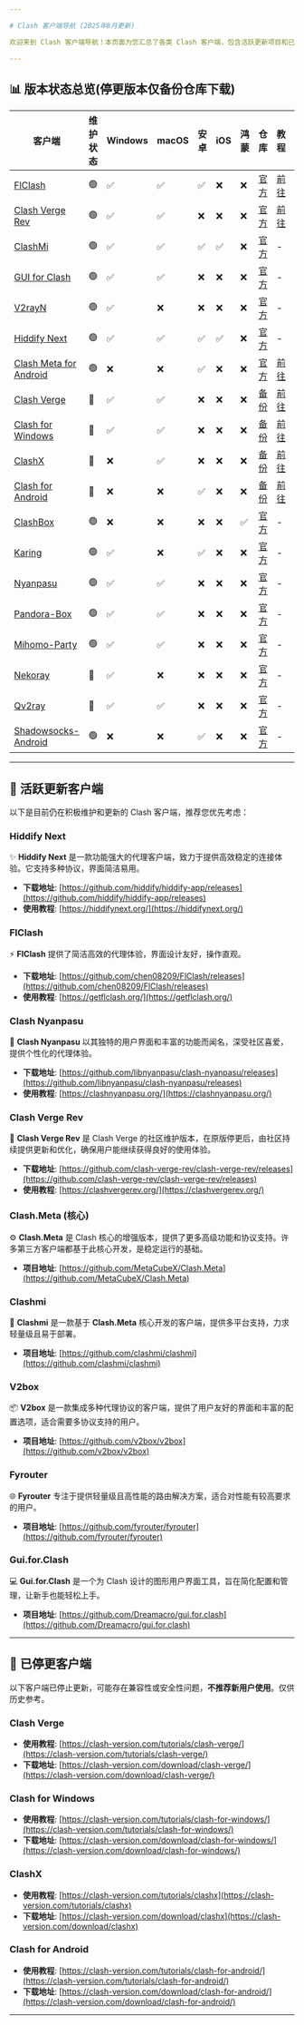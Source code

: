 ```yaml
---

# Clash 客户端导航 (2025年8月更新)

欢迎来到 Clash 客户端导航！本页面为您汇总了各类 Clash 客户端，包含活跃更新项目和已停更项目，方便您查找和选择适合的工具。

---
```


## 📊 版本状态总览(停更版本仅备份仓库下载)

| 客户端 | 维护状态 |  Windows | macOS | 安卓 | iOS | 鸿蒙 | 仓库 | 教程 |节点 |
|--------|----------|----------|----------|----------|----------|------|------|------|------|
| [FlClash](#-flclash) | 🟢 | ✅ | ✅ | ✅ | ❌ | ❌ | [官方](https://github.com/chen08209/FlClash/releases) | [前往](https://clash.guide/flclash) |[试用](https://qiaomimi.de/#/register?code=rwbjnDv3)|
| [Clash Verge Rev](#-clash-verge-rev) | 🟢 | ✅ | ✅ | ❌ | ❌ | ❌ |[官方](https://github.com/clash-verge-rev/clash-verge-rev/releases) | [前往](https://clash.guide/clash-verge) |[试用](https://qiaomimi.de/#/register?code=rwbjnDv3)|
| [ClashMi](#-clashmi) | 🟢 |  ✅ | ✅ | ✅ | ✅ |❌ | [官方](https://github.com/KaringX/clashmi/releases) | - |[试用](https://qiaomimi.de/#/register?code=rwbjnDv3)|
| [GUI for Clash](#-gui-for-clash) | 🟢 |  ✅ | ✅ | ❌ | ❌ | ❌ |[官方](https://github.com/GUI-for-Cores/GUI.for.Clash/releases) | - |[试用](https://qiaomimi.de/#/register?code=rwbjnDv3)|
| [V2rayN](#-v2rayN) | 🟢 |  ✅ | ❌ | ❌ | ❌ | ❌ |[官方](https://github.com/2dust/v2rayN/releases) | - |[试用](https://qiaomimi.de/#/register?code=rwbjnDv3)|
| [Hiddify Next](#-hiddify-next) | 🟢 | ✅ | ✅ | ✅ | ✅ | ❌ |[官方](https://github.com/hiddify/hiddify-app/releases) | - |[试用](https://qiaomimi.de/#/register?code=rwbjnDv3)|
| [Clash Meta for Android](#-clash-meta-for-android) | 🟢 | ❌ | ❌ | ✅ | ❌ | ❌ |[官方](https://github.com/MetaCubeX/ClashMetaForAndroid/releases) | [前往](https://clash.guide/clash-meta-for-adnroid) |[试用](https://qiaomimi.de/#/register?code=rwbjnDv3)|
| [Clash Verge](#-clash-verge-停更) | 🔴 |  ✅ | ✅ | ❌ | ❌ | ❌ |[备份](https://github.com/clash-version-download/clash-verge) | [前往](https://clash.guide/clash-verge) |[试用](https://qiaomimi.de/#/register?code=rwbjnDv3)|
| [Clash for Windows](#-clash-for-windows) | 🔴 |✅ | ✅ | ❌ | ❌ | ❌ |[备份](https://github.com/clash-version-download/clash-for-windows) | [前往](https://clash.guide/clash-for-windows) |[试用](https://qiaomimi.de/#/register?code=rwbjnDv3)|
| [ClashX](#-clashx-停更) | 🔴 |  ❌ | ✅ | ❌ | ❌ |❌ | [备份](https://github.com/clash-version-download/clashx) | [前往](https://clash.guide/clashx) |[试用](https://qiaomimi.de/#/register?code=rwbjnDv3)|
| [Clash for Android](#-clash-for-android-停更) | 🔴 | ❌ | ❌ | ✅ | ❌ | ❌ | [备份](https://github.com/clash-version-download/clash-for-android) | [前往](https://clash.guide/clash-for-android) |[试用](https://qiaomimi.de/#/register?code=rwbjnDv3)|
| [ClashBox](#-ClashBox) | 🟢 | ❌ | ❌ | ❌ | ❌ | ✅ |[官方](https://github.com/xiaobaigroup/ClashBox/releases) | - |[试用](https://qiaomimi.de/#/register?code=rwbjnDv3)|
| [Karing](#-karing) | 🟢  |  ✅ |  ❌ | ✅ | ❌ | ❌ |[官方](https://github.com/KaringX/karing/releases) | - |[试用](https://qiaomimi.de/#/register?code=rwbjnDv3)|
| [Nyanpasu](#-clash-nyanpasu) | 🟢  |  ✅  | ✅ |  ❌ | ❌ | ❌ |[官方](https://github.com/libnyanpasu/clash-nyanpasu/releases) | - |[试用](https://qiaomimi.de/#/register?code=rwbjnDv3)|
| [Pandora-Box](#-clash-Pandora-Box) | 🟢  |  ✅  | ✅ |  ❌ | ❌ | ❌ |[官方](https://github.com/snakem982/Pandora-Box/releases) | - |[试用](https://qiaomimi.de/#/register?code=rwbjnDv3)|
| [Mihomo-Party](#-Mihomo-Party) | 🟢  |  ✅  | ✅ |  ❌ | ❌ | ❌ |[官方](https://github.com/mihomo-party-org/mihomo-party/releases) | - |[试用](https://qiaomimi.de/#/register?code=rwbjnDv3)|
| [Nekoray](#-Nekoray) | 🔴  |  ✅  | ❌ |  ❌ | ❌ | ❌ |[官方](https://github.com/MatsuriDayo/nekoray/releases) | - |[试用](https://qiaomimi.de/#/register?code=rwbjnDv3)|
| [Qv2ray](#-Qv2ray) | 🔴  |  ✅  | ✅ |  ❌ | ❌ | ❌ |[官方](https://github.com/mihomo-party-org/mihomo-party/releases) | - |[试用](https://qiaomimi.de/#/register?code=rwbjnDv3)|
| [Shadowsocks-Android](#-Qv2ray) | 🟢  |  ❌  | ❌ |  ✅ | ❌ | ❌ |[官方](https://github.com/shadowsocks/shadowsocks-android/releases) | - |[试用](https://qiaomimi.de/#/register?code=rwbjnDv3)|
---

## 🚀 活跃更新客户端

以下是目前仍在积极维护和更新的 Clash 客户端，推荐您优先考虑：

### Hiddify Next

✨ **Hiddify Next** 是一款功能强大的代理客户端，致力于提供高效稳定的连接体验。它支持多种协议，界面简洁易用。

* **下载地址**: [https://github.com/hiddify/hiddify-app/releases](https://github.com/hiddify/hiddify-app/releases)
* **使用教程**: [https://hiddifynext.org/](https://hiddifynext.org/)

### FlClash

⚡️ **FlClash** 提供了简洁高效的代理体验，界面设计友好，操作直观。

* **下载地址**: [https://github.com/chen08209/FlClash/releases](https://github.com/chen08209/FlClash/releases)
* **使用教程**: [https://getflclash.org/](https://getflclash.org/)

### Clash Nyanpasu

🐾 **Clash Nyanpasu** 以其独特的用户界面和丰富的功能而闻名，深受社区喜爱，提供个性化的代理体验。

* **下载地址**: [https://github.com/libnyanpasu/clash-nyanpasu/releases](https://github.com/libnyanpasu/clash-nyanpasu/releases)
* **使用教程**: [https://clashnyanpasu.org/](https://clashnyanpasu.org/)

### Clash Verge Rev

🔄 **Clash Verge Rev** 是 Clash Verge 的社区维护版本，在原版停更后，由社区持续提供更新和优化，确保用户能继续获得良好的使用体验。

* **下载地址**: [https://github.com/clash-verge-rev/clash-verge-rev/releases](https://github.com/clash-verge-rev/clash-verge-rev/releases)
* **使用教程**: [https://clashvergerev.org/](https://clashvergerev.org/)

### Clash.Meta (核心)

⚙️ **Clash.Meta** 是 Clash 核心的增强版本，提供了更多高级功能和协议支持。许多第三方客户端都基于此核心开发，是稳定运行的基础。

* **项目地址**: [https://github.com/MetaCubeX/Clash.Meta](https://github.com/MetaCubeX/Clash.Meta)

### Clashmi

📱 **Clashmi** 是一款基于 **Clash.Meta** 核心开发的客户端，提供多平台支持，力求轻量级且易于部署。

* **项目地址**: [https://github.com/clashmi/clashmi](https://github.com/clashmi/clashmi)

### V2box

📦 **V2box** 是一款集成多种代理协议的客户端，提供了用户友好的界面和丰富的配置选项，适合需要多协议支持的用户。

* **项目地址**: [https://github.com/v2box/v2box](https://github.com/v2box/v2box)

### Fyrouter

🌐 **Fyrouter** 专注于提供轻量级且高性能的路由解决方案，适合对性能有较高要求的用户。

* **项目地址**: [https://github.com/fyrouter/fyrouter](https://github.com/fyrouter/fyrouter)

### Gui.for.Clash

💻 **Gui.for.Clash** 是一个为 Clash 设计的图形用户界面工具，旨在简化配置和管理，让新手也能轻松上手。

* **项目地址**: [https://github.com/Dreamacro/gui.for.clash](https://github.com/Dreamacro/gui.for.clash)

---

## 🚨 已停更客户端

以下客户端已停止更新，可能存在兼容性或安全性问题，**不推荐新用户使用**。仅供历史参考。

### Clash Verge

* **使用教程**: [https://clash-version.com/tutorials/clash-verge/](https://clash-version.com/tutorials/clash-verge/)
* **下载地址**: [https://clash-version.com/download/clash-verge/](https://clash-version.com/download/clash-verge/)

### Clash for Windows

* **使用教程**: [https://clash-version.com/tutorials/clash-for-windows/](https://clash-version.com/tutorials/clash-for-windows/)
* **下载地址**: [https://clash-version.com/download/clash-for-windows/](https://clash-version.com/download/clash-for-windows/)

### ClashX

* **使用教程**: [https://clash-version.com/tutorials/clashx](https://clash-version.com/tutorials/clashx)
* **下载地址**: [https://clash-version.com/download/clashx](https://clash-version.com/download/clashx)

### Clash for Android

* **使用教程**: [https://clash-version.com/tutorials/clash-for-android/](https://clash-version.com/tutorials/clash-for-android/)
* **下载地址**: [https://clash-version.com/download/clash-for-android/](https://clash-version.com/download/clash-for-android/)

---
